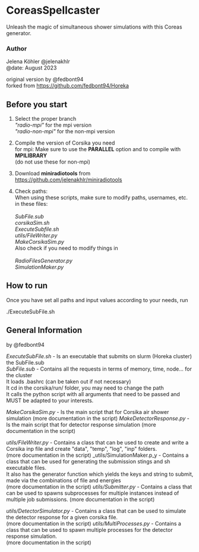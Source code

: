 # CoreasSpellcaster
Unleash the magic of simultaneous shower simulations with this Coreas generator.

### Author
Jelena Köhler @jelenakhlr\
@date: August 2023

original version by @fedbont94\
forked from https://github.com/fedbont94/Horeka

## Before you start
1. Select the proper branch\
_"radio-mpi"_ for the mpi version\
_"radio-non-mpi"_ for the non-mpi version

2. Compile the version of Corsika you need\
for mpi: Make sure to use the **PARALLEL** option and to compile with **MPILIBRARY**\
(do not use these for non-mpi)

3. Download **miniradiotools** from https://github.com/jelenakhlr/miniradiotools

4. Check paths:\
When using these scripts, make sure to modify paths, usernames, etc. in these files:\
\
*SubFile.sub*\
*corsikaSim.sh*\
*ExecuteSubfile.sh*\
*utils/FileWriter.py*\
*MakeCorsikaSim.py*
\
Also check if you need to modify things in\
\
*RadioFilesGenerator.py*\
*SimulationMaker.py*

## How to run
Once you have set all paths and input values according to your needs, run

./ExecuteSubFile.sh


## General Information
by @fedbont94

_ExecuteSubFile.sh_ - Is an executable that submits on slurm (Horeka cluster) the SubFile.sub \
_SubFile.sub_ -       Contains all the requests in terms of memory, time, node... for the cluster\
                    It loads .bashrc (can be taken out if not necessary)\
                    It cd in the corsika/run/ folder, you may need to change the path\
                    It calls the python script with all arguments that need to be passed and MUST be adapted to your interests.

_MakeCorsikaSim.py_ - Is the main script that for Corsika air shower simulation (more documentation in the script)
_MakeDetectorResponse.py_ - Is the main script that for detector response simulation (more documentation in the script)


_utils/FileWriter.py_ -       Contains a class that can be used to create and write a Corsika inp file and create "data", "temp", "log", "inp" folders. \
                            (more documentation in the script)
_utils/SimulationMaker.p_y -  Contains a class that can be used for generating the submission stings and sh executable files. \
                            It also has the generator function which yields the keys and string to submit, 
                            made via the combinations of file and energies \
                            (more documentation in the script)
_utils/Submitter.py_ -        Contains a class that can be used to spawns subprocesses for multiple instances instead of multiple job submissions.
                            (more documentation in the script)

_utils/DetectorSimulator.py_ - Contains a class that can be used to simulate the detector response for a given corsika file. \
                            (more documentation in the script)
_utils/MultiProcesses.py_ -   Contains a class that can be used to spawn multiple processes for the detector response simulation. \
                            (more documentation in the script)

